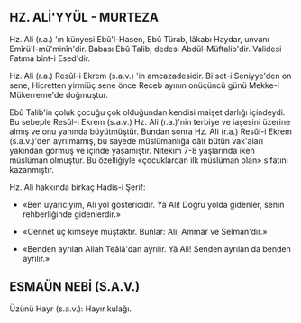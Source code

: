 ## HZ. ALİ'YYÜL - MURTEZA

Hz. Ali (r.a.) 'ın künyesi Ebû'l-Hasen, Ebû Türab, lâkabı Haydar, unvanı Emîrü'l-mü'minîn'dir. Babası Ebû Talib, dedesi Abdül-Müftalib'dir. Validesi Fatıma bint-i Esed'dir.

Hz. Ali (r.a.) Resûl-i Ekrem (s.a.v.) 'in amcazadesidir. Bi'set-i Seniyye'den on sene, Hicret­ten yirmiüç sene önce Receb ayının onüçüncü günü Mekke-i Mükerreme'de doğmuştur.

Ebû Talib'in çoluk çocuğu çok olduğundan kendisi maişet darlığı içindeydi. Bu sebeple Resûl-i Ekrem (s.a.v.) Hz. Ali (r.a.)'nin terbiye ve iaşesini üzerine almış ve onu yanında büyütmüş­tür. Bundan sonra Hz. Ali (r.a.) Resûl-i Ekrem (s.a.v.)'den ayrılmamış, bu sayede müslümanlığa dâir bütün vak'aları yakından görmüş ve için­de yaşamıştır. Nitekim 7-8 yaşlarında iken müslüman olmuştur. Bu özelliğiyle «çocuklardan ilk müslüman olan» sıfatını kazanmıştır.

Hz. Ali hakkında birkaç Hadis-i Şerif:

* «Ben uyarıcıyım, Ali yol göstericidir. Yâ Ali! Doğru yolda gidenler, senin rehberliğinde gi­denlerdir.»

* «Cennet üç kimseye müştaktır. Bunlar: Ali, Ammâr ve Selman'dır.»

* «Benden ayrılan Allah Teâlâ'dan ayrılır. Yâ Ali! Senden ayrılan da benden ayrılır.»

## ESMAÜN NEBİ (S.A.V.)

Üzünü Hayr (s.a.v.): Hayır kulağı.
